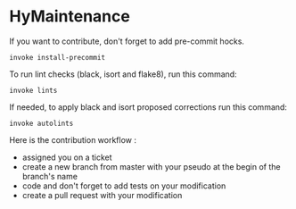 # HyMaintenance

If you want to contribute, don't forget to add pre-commit hocks.
```
invoke install-precommit
```

To run lint checks (black, isort and flake8), run this command:
```
invoke lints
```

If needed, to apply black and isort proposed corrections run this command:
```
invoke autolints
```

Here is the contribution workflow :
* assigned you on a ticket
* create a new branch from master with your pseudo at the begin of the branch's name
* code and don't forget to add tests on your modification
* create a pull request with your modification
